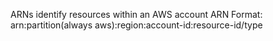 ARNs identify resources within an AWS account
ARN Format:
	arn:partition(always aws):region:account-id:resource-id/type